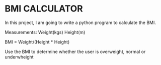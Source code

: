 # BMI CALCULATOR

In this project, I am going to write a python program to calculate the BMI.

Measurements:
Weight(kgs)
Height(m)

BMI = Weight/(Height * Height)

Use the BMI to determine whether the user is overweight, normal or underwheight
